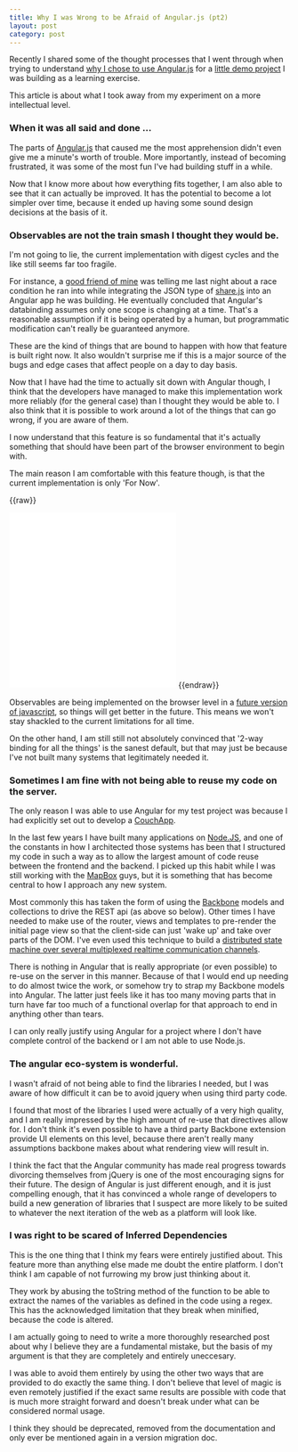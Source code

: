 ```yaml
---
title: Why I was Wrong to be Afraid of Angular.js (pt2)
layout: post
category: post
---
```

Recently I shared some of the thought processes that I went through when trying to
understand [why I chose to use Angular.js](/2014/03/wrong-to-be-afraid-of-angular) for a [little demo project](/2014/03/mirror-tumblr-picture-blogs-browsr) I was building
as a learning exercise.

This article is about what I took away from my experiment on a more intellectual level.

### When it was all said and done ...

The parts of [Angular.js](http://angularjs.org/) that caused me the most apprehension didn't even give
me a minute's worth of trouble. More importantly, instead of becoming frustrated, it was some
of the most fun I've had building stuff in a while.

Now that I know more about how everything fits together, I am also able to see that
it can actually be improved. It has the potential to become a lot simpler over time,
because it ended up having some sound design decisions at the basis of it.

### Observables are not the train smash I thought they would be.

I'm not going to lie, the current implementation with digest cycles and the like still seems far too fragile.

For instance, a [good friend of mine](http://acko.net) was telling me last night about a race condition he ran into
while integrating the JSON type of [share.js](http://sharejs.org/) into an Angular app he was building. He eventually concluded
that Angular's databinding assumes only one scope is changing at a time. That's a reasonable assumption if
it is being operated by a human, but programmatic modification can't really be guaranteed anymore.

These are the kind of things that are bound to happen with how that feature is built right now.  It also
wouldn't surprise me if this is a major source of the bugs and edge cases that affect people on a day to day basis.

Now that I have had the time to actually sit down with Angular though, I think that the developers have
managed to make this implementation work more reliably (for the general case) than I thought they would be
able to. I also think that it is possible to work around a lot of the things that can go wrong, if you are aware of them.

I now understand that this feature is so fundamental that it's actually something that should have been part
of the browser environment to begin with.

The main reason I am comfortable with this feature though, is that the current implementation is only 'For Now'.

{{raw}}
<iframe class="youtube col-lg-12 col-md-12 col-sm-12 col-xs-12" height="315" src="//www.youtube.com/embed/maBRrGbkPEs" frameborder="0">
</iframe>
{{endraw}}

Observables are being implemented on the browser level in a [future version of javascript](http://wiki.ecmascript.org/doku.php?id=harmony:observe),
so things will get better in the future. This means we won't stay shackled to the current limitations for all time.

On the other hand, I am still still not absolutely convinced that '2-way binding for all the things' is the sanest default,
but that may just be because I've not built many systems that legitimately needed it.

### Sometimes I am fine with not being able to reuse my code on the server.

The only reason I was able to use Angular for my test project was because I had explicitly set out to develop a [CouchApp](http://couchapp.org/).

In the last few years I have built many applications on [Node.JS](http://nodejs.org), and one of the constants in how I architected those
systems has been that I structured my code in such a way as to allow the largest amount of code reuse between the frontend
and the backend. I picked up this habit while I was still working with the [MapBox](http://mapbox.com) guys, but it is
something that has become central to how I approach any new system.

Most commonly this has taken the form of using the [Backbone](http://backbonejs.org) models and collections to drive the REST api (as above so below).
Other times I have needed to make use of the router, views and templates to pre-render the initial page view so that the client-side can just 'wake up' and take over
parts of the DOM. I've even used this technique to build a [distributed state machine over several multiplexed realtime communication channels](/2014/03/werewolves-io-alpha).

There is nothing in Angular that is really appropriate (or even possible) to re-use on the server in this manner. Because of that I would
end up needing to do almost twice the work, or somehow try to strap my Backbone models into Angular. The latter just feels like it has
too many moving parts that in turn have far too much of a functional overlap for that approach to end in anything other than tears. 

I can only really justify using Angular for a project where I don't have complete control of the backend or I am not able to use Node.js.

### The angular eco-system is wonderful.

I wasn't afraid of not being able to find the libraries I needed, but I was aware of how difficult it can be to avoid jquery when
using third party code.

I found that most of the libraries I used were actually of a very high quality, and I am really impressed by the high amount of
re-use that directives allow for. I don't think it's even possible to have a third party Backbone extension provide UI elements
on this level, because there aren't really many assumptions backbone makes about what rendering view will result in.

I think the fact that the Angular community has made real progress towards divorcing themselves from jQuery is one
of the most encouraging signs for their future. The design of Angular is just different enough, and it is just compelling enough,
that it has convinced a whole range of developers to build a new generation of libraries that I suspect are more likely to be suited to
whatever the next iteration of the web as a platform will look like.

### I was right to be scared of Inferred Dependencies

This is the one thing that I think my fears were entirely justified about. This feature more than anything else
made me doubt the entire platform. I don't think I am capable of not furrowing my brow just thinking about it.

They work by abusing the toString method of the function to be able to extract the names of the variables as
defined in the code using a regex. This has the acknowledged limitation that they break when minified,
because the code is altered.

I am actually going to need to write a more thoroughly researched post about why I believe they are a fundamental mistake,
but the basis of my argument is that they are completely and entirely uneccesary.

I was able to avoid them entirely by using the other two ways that are provided to do exactly the same thing. I don't
believe that level of magic is even remotely justified if the exact same results are possible with code that is
much more straight forward and doesn't break under what can be considered normal usage.

I think they should be deprecated, removed from the documentation and only ever be mentioned again in a version migration doc.


